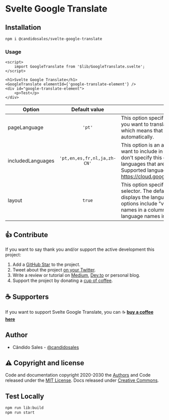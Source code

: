 # Svelte Google Translate

## Installation

```bash
npm i @candidosales/svelte-google-translate
```

### Usage

```svelte
<script>
	import GoogleTranslate from '$lib/GoogleTranslate.svelte';
</script>

<h1>Svelte Google Translate</h1>
<GoogleTranslate elementId={'google-translate-element'} />
<div id="google-translate-element">
	<p>Test</p>
</div>
```

| Option            |        Default value        |                                                                                                                                                                                                                                                                                       | Description |
| ----------------- | :-------------------------: | ------------------------------------------------------------------------------------------------------------------------------------------------------------------------------------------------------------------------------------------------------------------------------------- | ----------- |
| pageLanguage      |           `'pt'`            | This option specifies the language of the page that you want to translate. The default value is "auto", which means that Google will detect the language automatically.                                                                                                               |
| includedLanguages | `'pt,en,es,fr,nl,ja,zh-CN'` | This option is an array of language codes that you want to include in the language selector. If you don't specify this option, Google will include all languages that are supported by the API. Supported languages: https://cloud.google.com/translate/docs/languages                |
| layout            |           `true`            | This option specifies the layout of the language selector. The default value is "horizontal", which displays the language names in a row. Other options include "vertical" (displays the language names in a column) and "dropdown" (displays the language names in a dropdown menu). |

## 👍 Contribute

If you want to say thank you and/or support the active development this project:

1. Add a [GitHub Star](https://github.com/candidosales/svelte-google-translate/stargazers) to the project.
2. Tweet about the project [on your Twitter](https://twitter.com/intent/tweet?url=https%3A%2F%2Fgithub.com%2Fcandidosales%2Fsvelte-google-translate).
3. Write a review or tutorial on [Medium](https://medium.com/), [Dev.to](https://dev.to/) or personal blog.
4. Support the project by donating a [cup of coffee](https://buymeacoff.ee/candidosales).

## ☕ Supporters

If you want to support Svelte Google Translate, you can ☕ [**buy a coffee here**](https://buymeacoff.ee/candidosales)

## Author

- Cândido Sales - [@candidosales](https://twitter.com/candidosales)

## ⚠️ Copyright and license

Code and documentation copyright 2020-2030 the [Authors](https://github.com/candidosales/svelte-google-translate/graphs/contributors) and Code released under the [MIT License](https://github.com/candidosales/svelte-google-translate/blob/master/LICENSE). Docs released under [Creative Commons](https://creativecommons.org/licenses/by/3.0/).

## Test Locally

```bash
npm run lib:build
npm run start
```

